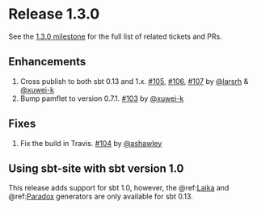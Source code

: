 # Release 1.3.0

See the [1.3.0 milestone] for the full list of related tickets and PRs.

## Enhancements

1. Cross publish to both sbt 0.13 and 1.x. [#105], [#106], [#107] by [@larsrh] & [@xuwei-k]
2. Bump pamflet to version 0.7.1. [#103] by [@xuwei-k]

## Fixes

1. Fix the build in Travis. [#104] by [@ashawley]

## Using sbt-site with sbt version 1.0

This release adds support for sbt 1.0, however, the
@ref:[Laika](../generators/laika.md) and
@ref:[Paradox](../generators/paradox.md) generators are only
available for sbt 0.13.

[1.3.0 milestone]: https://github.com/sbt/sbt-site/milestone/5
[#103]: https://github.com/sbt/sbt-site/issues/103
[#104]: https://github.com/sbt/sbt-site/issues/104
[#105]: https://github.com/sbt/sbt-site/issues/105
[#106]: https://github.com/sbt/sbt-site/issues/106
[#107]: https://github.com/sbt/sbt-site/issues/107

[@ashawley]: https://github.com/ashawley
[@larsrh]: https://github.com/larsrh
[@xuwei-k]: https://github.com/xuwei-k
